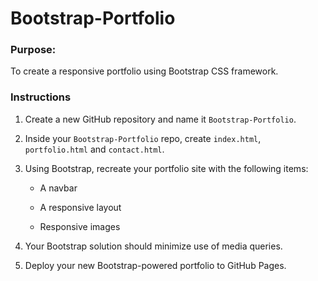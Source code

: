 # Bootstrap-Portfolio
### Purpose:
To create a responsive portfolio using Bootstrap CSS framework.
### Instructions
1. Create a new GitHub repository and name it `Bootstrap-Portfolio`.

1. Inside your `Bootstrap-Portfolio` repo, create `index.html`, `portfolio.html` and `contact.html`.

1. Using Bootstrap, recreate your portfolio site with the following items:

   * A navbar

   * A responsive layout

   * Responsive images

1. Your Bootstrap solution should minimize use of media queries.

1. Deploy your new Bootstrap-powered portfolio to GitHub Pages.


